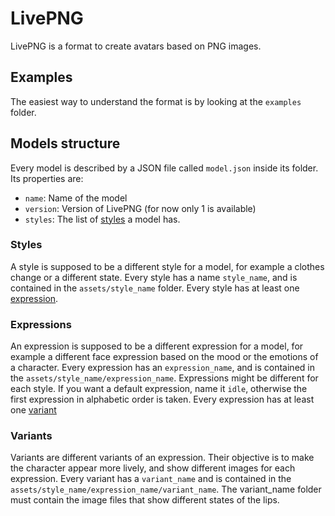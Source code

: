 # LivePNG
LivePNG is a format to create avatars based on PNG images.

## Examples
The easiest way to understand the format is by looking at the `examples` folder.

## Models structure
Every model is described by a JSON file called `model.json` inside its folder.
Its properties are:
- `name`: Name of the model
- `version`: Version of LivePNG (for now only 1 is available)
- `styles`: The list of [styles](#Styles) a model has.

### Styles
A style is supposed to be a different style for a model, for example a clothes change or a different state.
Every style has a name `style_name`, and is contained in the `assets/style_name` folder.
Every style has at least one [expression](#Expressions).

### Expressions
An expression is supposed to be a different expression for a model, for example a different face expression based on the mood or the emotions of a character.
Every expression has an `expression_name`, and is contained in the `assets/style_name/expression_name`.
Expressions might be different for each style.
If you want a default expression, name it `idle`, otherwise the first expression in alphabetic order is taken.
Every expression has at least one [variant](#Variants)

### Variants
Variants are different variants of an expression. Their objective is to make the character appear more lively, and show different images for each expression. 
Every variant has a `variant_name` and is contained in the `assets/style_name/expression_name/variant_name`.
The variant_name folder must contain the image files that show different states of the lips.

